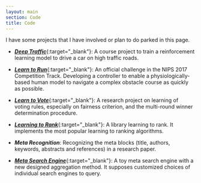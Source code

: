 ```yaml
---
layout: main
section: Code
title: Code
---
```


I have some projects that I have involved or plan to do parked in this page.

- [_**Deep Traffic**_](http://selfdrivingcars.mit.edu/deeptraffic/){:target="_blank"}: A course project to train a reinforcement learning model to drive a car on high traffic roads.

- [_**Learn to Run**_](https://www.crowdai.org/challenges/nips-2017-learning-to-run){:target="_blank"}: An official challenge in the NIPS 2017 Competition Track. Developing a controller to enable a physiologically-based human model to navigate a complex obstacle course as quickly as possible.

- [_**Learn to Vote**_](projects/vote/index.html){:target="_blank"}: A research project on learning of voting rules, especially on fairness criterion, and the multi-round winner determination procedure.

- [_**Learning to Rank**_](https://github.com/horsehour/irank){:target="_blank"}: A library learning to rank. It implements the most popular learning to ranking algorithms.

- _**Meta Recognition**_: Recognizing the meta blocks (title, authors, keywords, abstracts and references) in a research paper.

- [ _**Meta Search Engine**_](https://github.com/horsehour/metasearch){:target="_blank"}: A toy meta search engine with a new designed aggregation method. It supposes customized choices of individual search engines to query.